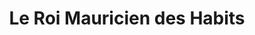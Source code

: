---
title: "Le Roi Mauricien des Habits"
url: /trois-rivieres/le-roi-mauricien-des-habits/
shop: clothes
---